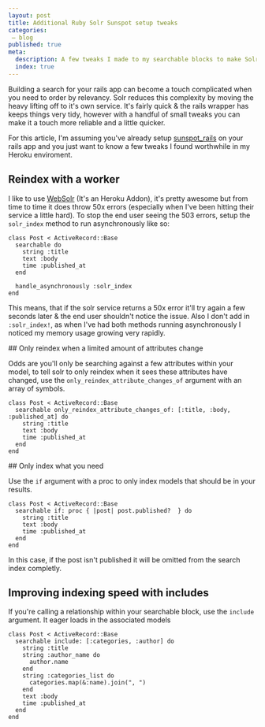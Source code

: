 ```yaml
---
layout: post
title: Additional Ruby Solr Sunspot setup tweaks
categories:
 – blog
published: true
meta:
  description: A few tweaks I made to my searchable blocks to make Solr Sunspot better.
  index: true
---
```


Building a search for your rails app can become a touch complicated when you need to order by relevancy. 
Solr reduces this complexity by moving the heavy lifting off to it's own service. It's fairly quick & the rails wrapper has keeps things very tidy, however with a handful of small tweaks you can make it a touch more reliable and a little quicker.

For this article, I'm assuming you've already setup [sunspot_rails](https://github.com/sunspot/sunspot) on your rails app and you just want to know a few tweaks I found worthwhile in my Heroku enviroment. 

## Reindex with a worker 

I like to use [WebSolr](https://websolr.com/) (It's an Heroku Addon), it's pretty awesome but from time to time it does throw 50x errors (especially when I've been hitting their service a little hard). To stop the end user seeing the 503 errors, setup the `solr_index` method to run asynchronously like so:

    class Post < ActiveRecord::Base
      searchable do
        string :title
        text :body
        time :published_at 
      end

      handle_asynchronously :solr_index
    end

This means, that if the solr service returns a 50x error it'll try again a few seconds later & the end user shouldn't notice the issue. 
Also I don't add in `:solr_index!`, as when I've had both methods running asynchronously I noticed my memory usage growing very rapidly.

## Only reindex when a limited amount of attributes change

Odds are you'll only be searching against a few attributes within your model, to tell solr to only reindex when it sees these attributes have changed, use the `only_reindex_attribute_changes_of` argument with an array of symbols.

    class Post < ActiveRecord::Base
      searchable only_reindex_attribute_changes_of: [:title, :body, :published_at] do
        string :title
        text :body
        time :published_at 
      end
    end

## Only index what you need

Use the `if` argument with a proc to only index models that should be in your results.

    class Post < ActiveRecord::Base
      searchable if: proc { |post| post.published?  } do
        string :title
        text :body
        time :published_at 
      end
    end

In this case, if the post isn't published it will be omitted from the search index completly.


## Improving indexing speed with includes

If you're calling a relationship within your searchable block, use the `include` argument. It eager loads in the associated models

    class Post < ActiveRecord::Base
      searchable include: [:categories, :author] do
        string :title
        string :author_name do 
          author.name
        end
        string :categories_list do 
          categories.map(&:name).join(", ")
        end
        text :body
        time :published_at 
      end
    end
